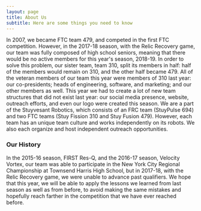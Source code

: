 ```yaml
---
layout: page
title: About Us
subtitle: Here are some things you need to know
---
```


In 2007, we became FTC team 479, and competed in the first FTC competition.  However, in the 2017-18 season, with the Relic Recovery game, our team was fully composed of high school seniors, meaning that there would be no active members for this year's season, 2018-19.  In order to solve this problem, our sister team, team 310, split its members in half: half of the members would remain on 310, and the other half became 479.  All of the veteran members of our team this year were members of 310 last year: our co-presidents; heads of engineering, software, and marketing; and our other members as well. This year we had to create a lot of new team structures that did not exist last year: our social media presence, website, outreach efforts, and even our logo were created this season.
We are a part of the Stuyvesant Robotics, which consists of an FRC team (StuyPulse 694) and two FTC teams (Stuy Fission 310 and Stuy Fusion 479). However, each team has an unique team culture and works independently on its robots. We also each organize and host independent outreach opportunities.


### Our History

In the 2015-16 season, FIRST Res-Q, and the 2016-17 season, Velocity Vortex, our team was able to participate in the New York City Regional Championship at Townsend Harris High School, but in 2017-18, with the Relic Recovery game, we were unable to advance past qualifiers.  We hope that this year, we will be able to apply the lessons we learned from last season as well as from before, to avoid making the same mistakes and hopefully reach farther in the competition that we have ever reached before.